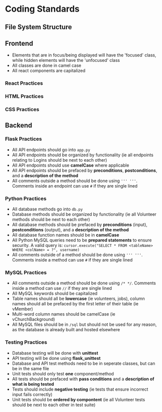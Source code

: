 # Coding Standards

## File System Structure

## Frontend
- Elements that are in focus/being displayed will have the 'focused' class, while hidden elements will have the 'unfocused' class
- All classes are done in camel case
- All react components are capitalized

### React Practices

### HTML Practices

### CSS Practices

## Backend

### Flask Practices
- All API endpoints should go into `app.py`
- All API endpoints should be organized by functionality (ie all endpoints relating to Logins should be next to each other)
- All API endpoints should use **camelCase** where applicable
- All API endpoints should be prefaced by **preconditions**, **postconditions**, and a **description of the method**
- All comments outside a method should be done using `''' '''`. Comments inside an endpoint can use `#` if they are single lined
### Python Practices
- All database methods go into `db.py`
- Database methods should be organized by functionality (ie all Volunteer methods should be next to each other)
- All database methods should be prefaced by **preconditions** (input), **postconditions** (output), and a **description of the method**
- All database function names should be in **camelCase**
- All Python MySQL queries need to be **prepared statements** to ensure security. A valid  query is: `cursor.execute("SELECT * FROM <tableName> WHERE <colName> = ?", username)`
- All comments outside of a method should be done using `''' '''`. Comments inside a method can use `#` if they are single lined

### MySQL Practices
- All comments outside a method should be done using `/* */`. Comments inside a method can use `//` if they are single lined
- All MySQL keywords should be capitalized
- Table names should all be **lowercase** (ie volunteers, jobs), column names should all be prefaced by the first letter of their table (ie vMember)
- Multi-word column names should be camelCase (ie vChurchBackground)
- All MySQL files should be in `/sql` but should not be used for any reason, as the database is already built and hosted elsewhere

### Testing Practices
- Database testing will be done with **unittest**
- API testing will be done using **flask_unittest**
- Database and API test methods need to be in seperate classes, but can be in the same file
- Unit tests should only test **one** component/method
- All tests should be prefaced with **pass conditions** and a **description of what is being tested**
- Tests should include **negative testing** (ie tests that ensure incorrect input fails correctly)
- Unit tests should be **ordered by compontent** (ie all Volunteer tests should be next to each other in test suite)

